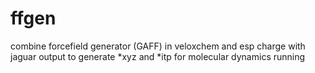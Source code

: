 # ffgen
combine forcefield generator (GAFF) in veloxchem and esp charge with jaguar output to generate *xyz and *itp for molecular dynamics running 
